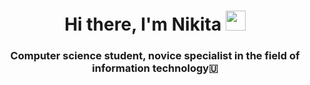 <h1 align="center">Hi there, I'm Nikita
<img src="https://i.gifer.com/ZZ5H.gif" height=32"/></h1>
<h3 align="center">Computer science student, novice specialist in the field of information technology🇺</h3>
